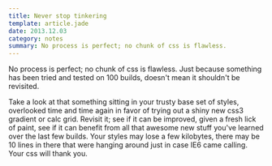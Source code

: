 ```yaml
---
title: Never stop tinkering
template: article.jade
date: 2013.12.03
category: notes
summary: No process is perfect; no chunk of css is flawless.
---
```

No process is perfect; no chunk of css is flawless. Just because something has been tried and tested on 100 builds, doesn't mean it shouldn't be revisited.

Take a look at that something sitting in your trusty base set of styles, overlooked time and time again in favor of trying out a shiny new css3 gradient or calc grid. Revisit it; see if it can be improved, given a fresh lick of paint, see if it can benefit from all that awesome new stuff you've learned over the last few builds. Your styles may lose a few kilobytes, there may be 10 lines in there that were hanging around just in case IE6 came calling. Your css will thank you.
